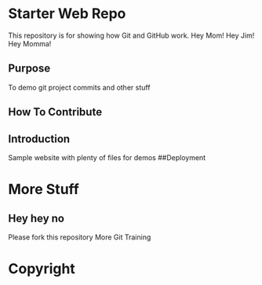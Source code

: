 # Starter Web Repo

This repository is for showing how Git and GitHub work. Hey Mom! Hey Jim!
Hey Momma!

## Purpose
To demo git project commits
and other stuff

## How To Contribute
## Introduction
Sample website with plenty of files for demos
##Deployment
# More Stuff
## Hey hey no

Please fork this repository 
More Git Training

# Copyright